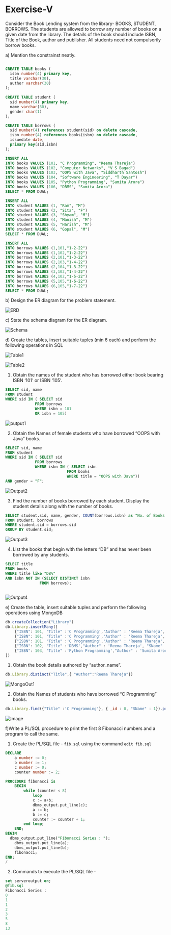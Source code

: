 # Exercise-V
Consider the Book Lending system from the library- BOOKS, STUDENT, BORROWS. The students are allowed to borrow any number of books on a given date from the library. The details of the book should include ISBN, Title of the Book, author and publisher. All students need not compulsorily borrow books. 

a) Mention the constrainst neatly.

```sql

CREATE TABLE books (
  isbn number(4) primary key,
  title varchar(30),
  author varchar(30)
);
  
CREATE TABLE student (
  sid number(4) primary key,
  name varchar(30),
  gender char(1)
);

CREATE TABLE borrows (
  sid number(4) references student(sid) on delete cascade,
  isbn number(4) references books(isbn) on delete cascade,
  issuedate date,
  primary key(sid,isbn)
);

INSERT ALL
INTO books VALUES (101, "C Programming", "Reema Thareja")
INTO books VALUES (102, "Computer Networks", "V S Bagad")
INTO books VALUES (103, "OOPS with Java", "Siddharth Santosh")
INTO books VALUES (104, "Software Engineering", "T Dayar")
INTO books VALUES (105, "Python Programming", "Sumita Arora")
INTO books VALUES (106, "DBMS", "Sumita Arora")
SELECT * FROM DUAL;

INSERT ALL 
INTO student VALUES (1, "Ram", "M")
INTO student VALUES (2, "Sita", "F")
INTO student VALUES (3, "Shyam", "M")
INTO student VALUES (4, "Manish", "M")
INTO student VALUES (5, "Harish", "M")
INTO student VALUES (6, "Gopal", "M")
SELECT * FROM DUAL;

INSERT ALL
INTO borrows VALUES (1,101,"1-2-22")
INTO borrows VALUES (1,102,"1-2-22")
INTO borrows VALUES (2,101,"1-3-22")
INTO borrows VALUES (2,103,"1-4-22")
INTO borrows VALUES (2,104,"1-3-22")
INTO borrows VALUES (3,102,"1-4-22")
INTO borrows VALUES (4,102,"1-5-22")
INTO borrows VALUES (5,105,"1-6-22")
INTO borrows VALUES (6,105,"1-7-22")
SELECT * FROM DUAL;


```



b) Design the ER diagram for the problem statement.

![ERD](https://user-images.githubusercontent.com/67141217/213426940-11f06ca8-aabe-4e3f-9377-759649af449b.png)

c) State the schema diagram for the ER diagram. 

![Schema](https://user-images.githubusercontent.com/67141217/213427737-f6baf512-48c8-4cbe-b6b3-a1cb93cccea2.png)

d) Create the tables, insert suitable tuples (min 6 each) and perform the following operations in SQL

![Table1](https://user-images.githubusercontent.com/67141217/213427810-4be8f43b-fbad-4e76-9472-989e7c84fbc0.png)

![Table2](https://user-images.githubusercontent.com/67141217/213427903-1bbf30b9-3a64-4060-b841-9ce4ff3cac72.png)

 1. Obtain the names of the student who has borrowed either book bearing ISBN ‘101’ or ISBN ‘105’.  

```sql 
SELECT sid, name 
FROM student 
WHERE sid IN ( SELECT sid 
             FROM borrows 
             WHERE isbn = 101 
             OR isbn = 105)
```

![output1](https://user-images.githubusercontent.com/67141217/213428394-dd2cfc2a-7337-46a0-9084-6367e66d8d3a.png)

 2. Obtain the Names of female students who have borrowed “OOPS with Java” books.
 
```sql
SELECT sid, name 
FROM student 
WHERE sid IN ( SELECT sid 
             FROM borrows 
             WHERE isbn IN ( SELECT isbn 
                           FROM books
                           WHERE title = "OOPS with Java"))
AND gender = "F";
```
![Output2](https://user-images.githubusercontent.com/67141217/213429009-cb5d3d41-9e60-42ef-a870-0c4f449356b8.png)

 3. Find the number of books borrowed by each student. Display the student details along with the number of books.

```sql
SELECT student.sid, name, gender, COUNT(borrows.isbn) as "No. of Books Issued"
FROM student, borrows
WHERE student.sid = borrows.sid
GROUP BY student.sid;
```

![Output3](https://user-images.githubusercontent.com/67141217/213429633-21e12da3-513b-491b-a71c-6e80a8115016.png)

 4. List the books that begin with the letters “DB” and has never been borrowed by any students.
 
 ```sql
SELECT title
FROM books
WHERE title like "DB%"
AND isbn NOT IN (SELECT DISTINCT isbn 
                FROM borrows);
              
 ```
 
![Output4](https://user-images.githubusercontent.com/67141217/213430078-b0d22dcc-2cc9-4eab-bc13-34e098a79e36.png)
 
e) Create the table, insert suitable tuples and perform the following operations using MongoDB

```javascript
db.createCollection("Library")
db.Library.insertMany([
    {"ISBN": 101, "Title" :'C Programming',"Author" : 'Reema Thareja', "SName" : "Ram", "SID":1 , "Date" : "1-2-22"},
    {"ISBN": 101, "Title" :'C Programming',"Author" : 'Reema Thareja', "SName" : "Sita", "SID":2 , "Date" : "1-2-22"},
    {"ISBN": 101, "Title" :'C Programming',"Author" : 'Reema Thareja', "SName" : "Manish", "SID":4 , "Date" : "1-2-22"},
    {"ISBN": 102, "Title" :'DBMS',"Author" : 'Reema Thareja', "SName" : "Ram", "SID":1 , "Date" : "1-2-22"},
    {"ISBN": 103, "Title" :'Python Programming',"Author" : 'Sumita Arora', "SName" : "Sita", "SID":2 , "Date" : "1-2-22"},
])
```


1. Obtain the book details authored by “author_name”. 

```javascript
db.Library.distinct("Title",{ "Author":"Reema Thareja"})
```

![MongoOut1](https://user-images.githubusercontent.com/67141217/213432152-878f074c-e49d-4c61-8a0d-9f2529099a15.png)


2. Obtain the Names of students who have borrowed “C Programming” books.

```javascript
db.Library.find({"Title" :'C Programming'}, { _id : 0, "SName" : 1}).pretty()
```

![image](https://user-images.githubusercontent.com/67141217/213432403-b10180a1-f276-4afd-8ed3-23cfbcb6858f.png)

f)Write a PL/SQL procedure to print the first 8 Fibonacci numbers and a program to call the same.

1. Create the PL/SQL file - ```fib.sql``` using the command ```edit fib.sql```

```sql
DECLARE
    a number := 0;
    b number := 1;
    c number := 0;
    counter number := 2;

PROCEDURE fibonacci is
	BEGIN
    	while (counter < 8)
        	loop
            c := a+b;
            dbms_output.put_line(c);
            a := b;
            b := c;
            counter := counter + 1;
        end loop;
    END;
BEGIN
  dbms_output.put_line("Fibonacci Series : ");
	dbms_output.put_line(a);
	dbms_output.put_line(b);
	fibonacci;
END;
/
```

2. Commands to execute the PL/SQL file -

```sql
set serveroutput on;
@fib.sql
Fibonacci Series : 
0
1
1
2
3
5
8
13
```
